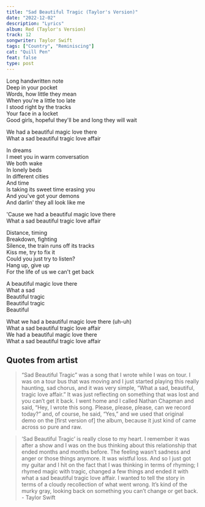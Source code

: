 ```yaml
---
title: "Sad Beautiful Tragic (Taylor's Version)"
date: "2022-12-02"
description: "Lyrics"
album: Red (Taylor's Version)
track: 12
songwriter: Taylor Swift
tags: ["Country", "Reminiscing"]
cat: "Quill Pen"
feat: false
type: post
---
```


<p className="verse-one">
Long handwritten note <br />
Deep in your pocket <br />
Words, how little they mean <br />
When you're a little too late <br />
I stood right by the tracks <br />
Your face in a locket <br />
Good girls, hopeful they'll be and long they will wait <br />
</p>
<p className="chorus">
We had a beautiful magic love there <br />
What a sad beautiful tragic love affair <br />
</p>
<p className="verse-two">
In dreams <br />
I meet you in warm conversation <br />
We both wake <br />
In lonely beds <br />
In different cities <br />
And time <br />
Is taking its sweet time erasing you <br />
And you've got your demons <br />
And darlin' they all look like me <br />
</p>
<p className="chorus">
'Cause we had a beautiful magic love there <br />
What a sad beautiful tragic love affair <br />
</p>
<p className="bridge">
Distance, timing <br />
Breakdown, fighting <br />
Silence, the train runs off its tracks <br />
Kiss me, try to fix it <br />
Could you just try to listen? <br />
Hang up, give up <br />
For the life of us we can't get back <br />
</p>
<p className="chorus">
A beautiful magic love there <br />
What a sad <br />
Beautiful tragic <br />
Beautiful tragic <br />
Beautiful <br />
</p>
<p className="chorus">
What we had a beautiful magic love there (uh-uh) <br />
What a sad beautiful tragic love affair <br />
We had a beautiful magic love there <br />
What a sad beautiful tragic love affair <br />
</p>

## Quotes from artist

<blockquote cite="https://www.youtube.com/watch?v=Xj1WllQRkxo">
“Sad Beautiful Tragic” was a song that I wrote while I was on tour. I was on a tour bus that was moving and I just started playing this really haunting, sad chorus, and it was very simple, “What a sad, beautiful, tragic love affair.” It was just reflecting on something that was lost and you can’t get it back. I went home and I called Nathan Chapman and said, “Hey, I wrote this song. Please, please, please, can we record today?” and, of course, he said, “Yes,” and we used that original demo on the [first version of] the album, because it just kind of came across so pure and raw.
</blockquote>
<blockquote cite="https://www.billboard.com/music/music-news/taylor-swift-qa-the-risks-of-red-and-the-joys-of-being-22-474565/">
‘Sad Beautiful Tragic’ is really close to my heart. I remember it was after a show and I was on the bus thinking about this relationship that ended months and months before. The feeling wasn’t sadness and anger or those things anymore. It was wistful loss. And so I just got my guitar and I hit on the fact that I was thinking in terms of rhyming; I rhymed magic with tragic, changed a few things and ended it with what a sad beautiful tragic love affair. I wanted to tell the story in terms of a cloudy recollection of what went wrong. It’s kind of the murky gray, looking back on something you can’t change or get back. - Taylor Swift
</blockquote>
